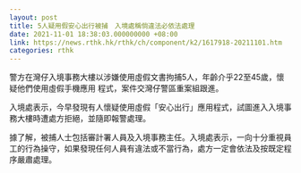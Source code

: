 ```yaml
---
layout: post
title: 5人疑用假安心出行被捕　入境處稱倘違法必依法處理
date: 2021-11-01 18:38:03.000000000 +08:00
link: https://news.rthk.hk/rthk/ch/component/k2/1617918-20211101.htm
categories: rthk
---
```


警方在灣仔入境事務大樓以涉嫌使用虛假文書拘捕5人，年齡介乎22至45歲，懷疑他們使用虛假手機應用 程式，案件交灣仔警區重案組跟進。

入境處表示，今早發現有人懷疑使用虛假「安心出行」應用程式，試圖進入入境事務大樓時遭處方拒絕，並隨即報警處理。

據了解，被捕人士包括審計署人員及入境事務主任。入境處表示，一向十分重視員工的行為操守，如果發現任何人員有違法或不當行為，處方一定會依法及按既定程序嚴肅處理。
